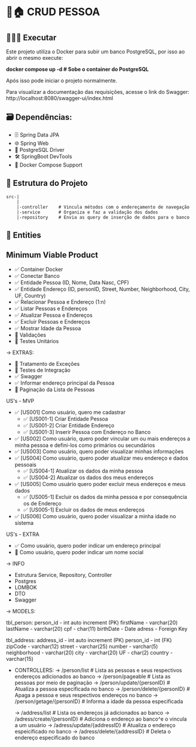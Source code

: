 # 🙋🏠 CRUD PESSOA

## 🧑🏻‍💻 Executar
  Este projeto utiliza o Docker para subir um banco PostgreSQL, por isso ao abrir o mesmo execute:
  
  **docker compose up -d    # Sobe o container do PostgreSQL**
  
  Após isso pode iniciar o projeto normalmente. 
  
  Para visualizar a documentação das requisições, acesse o link do Swagger: http://localhost:8080/swagger-ui/index.html

## 🗃️ **Dependências:** 
- 🗄️ Spring Data JPA 
- 🌐  Spring Web 
- 📃 PostgreSQL Driver 
- 🛠️ SpringBoot DevTools 
- 🐋 Docker Compose Support 
 
## 📂 Estrutura do Projeto
    src-|
        |
        |-controller    # Vincula métodos com o endereçamento de navegação
        |-service       # Organiza e faz a validação dos dados
        |-repository    # Envia as query de inserção de dados para o banco
    
## 📄 Entities


## Minimum Viable Product
- ✅ Container Docker
- ✅ Conectar Banco
- ✅ Entidade Pessoa (ID, Nome, Data Nasc, CPF)
- ✅ Entidade Endereço (ID, personID, Street, Number, Neighborhood, City, UF, Country)
- ✅ Relacionar Pessoa e Endereço (1:n)
- ✅ Listar Pessoas e Endereços
- ✅ Atualizar Pessoa e Endereços
- ✅ Excluir Pessoas e Endereços
- ✅ Mostrar Idade da Pessoa
- 🚧 Validações
- 🚧 Testes Unitários
 
-> EXTRAS:
- 🚧 Tratamento de Exceções
- 🚧 Testes de Integração
- ✅ Swagger
- ✅ Informar endereço principal da Pessoa
- 🚧 Paginação da Lista de Pessoas
 
US's - MVP
- ✅ [US001] Como usuário, quero me cadastrar
  - ✅ [US001-1] Criar Entidade Pessoa
  - ✅ [US001-2] Criar Entidade Endereço
  - ✅ [US001-3] Inserir Pessoa com Endereço no Banco
- ✅ [US002] Como usuário, quero poder vincular um ou mais endereços a minha pessoa e defini-los como primários ou secundários
- ✅ [US003] Como usuário, quero poder visualizar minhas informações
- ✅ [US004] Como usuário, quero poder atualizar meu endereço e dados pessoais
  - ✅ [US004-1] Atualizar os dados da minha pessoa
  - ✅ [US004-2] Atualizar os dados dos meus endereços
- ✅ [US005] Como usuário quero poder excluir meus endereços e meus dados
  - ✅ [US005-1] Excluir os dados da minha pessoa e por consequência os de Endereço
  - ✅ [US005-1] Excluir os dados de meus endereços
- ✅ [US006] Como usuário, quero poder visualizar a minha idade no sistema
 
US's - EXTRA
- ✅ Como usuário, quero poder indicar um endereço principal
- 🚧 Como usuário, quero poder indicar um nome social
 
-> INFO
- Estrutura Service, Repository, Controller
- Postgres
- LOMBOK
- DTO
- Swagger

-> MODELS:

  tbl_person:
    person_id - int auto increment (PK)
    firstName - varchar(20)
    lastName - varchar(20)
    cpf - char(11)
    birthDate - Date
    adress - Foreign Key 

  tbl_address:
    address_id - int auto increment (PK) 
    person_id - int (FK)
    zipCode - varchar(12) 
    street - varchar(25)
    number - varchar(5)
    neighborhood - varchar(20)
    city - varchar(20)
    UF - char(2)
    country - varchar(15)
 
- CONTROLLERS:
  -> /person/list                # Lista as pessoas e seus respectivos endereços adicionados ao banco
  -> /person/pageable            # Lista as pessoas por meio de paginação
  -> /person/update/{personID}   # Atualiza a pessoa especificada no banco
  -> /person/delete/{personID}   # Apaga a pessoa e seus respectivos endereços no banco
  -> /person/getage/{personID}   # Informa a idade da pessoa especificada


  -> /address/list                 # Lista os endereços já adicionados ao banco
  -> /adress/create/{personID}     # Adiciona o endereço ao banco^e o vincula a um usuário
  -> /adress/update/{addressID}    # Atualiza o endereço espeicificado no banco
  -> /adress/delete/{addressID}    # Deleta o endereço especificado do banco